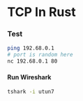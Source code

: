 # TCP In Rust


### Test
```bash
ping 192.68.0.1
# port is random here
nc 192.68.0.1 80
```
#### Run Wireshark
```bash
tshark -i utun7
```